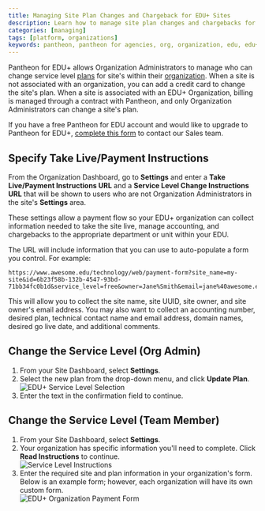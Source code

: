 ```yaml
---
title: Managing Site Plan Changes and Chargeback for EDU+ Sites
description: Learn how to manage site plan changes and chargebacks for EDU+ sites.
categories: [managing]
tags: [platform, organizations]
keywords: pantheon, pantheon for agencies, org, organization, edu, edu+
---
```

Pantheon for EDU+ allows Organization Administrators to manage who can change service level [plans](https://pantheon.io/pricing) for site's within their [organization](/docs/organizations/). When a site is not associated with an organization, you can add a credit card to change the site's plan. When a site is associated with an EDU+ Organization, billing is managed through a contract with Pantheon, and only Organization Administrators can change a site's plan.

If you have a free Pantheon for EDU account and would like to upgrade to Pantheon for EDU+, [complete this form](https://pantheon.io/pantheon-edu-plus) to contact our Sales team.

## Specify Take Live/Payment Instructions
From the Organization Dashboard, go to **Settings** and enter a **Take Live/Payment Instructions URL** and a **Service Level Change Instructions URL** that will be shown to users who are not Organization Administrators in the site's **Settings** area.

These settings allow a payment flow so your EDU+ organization can collect information needed to take the site live, manage accounting, and chargebacks to the appropriate department or unit within your EDU.

The URL will include information that you can use to auto-populate a form you control. For example:
```nohighlight
https://www.awesome.edu/technology/web/payment-form?site_name=my-site&id=6b23f58b-132b-4547-93bd-71bb34fc0b1d&service_level=free&owner=Jane%Smith&email=jane%40awesome.edu
```

This will allow you to collect the site name, site UUID, site owner, and site owner's email address. You may also want to collect an accounting number, desired plan, technical contact name and email address, domain names, desired go live date, and additional comments.


## Change the Service Level (Org Admin)

1. From your Site Dashboard, select **Settings**.
2. Select the new plan from the drop-down menu, and click **Update Plan**.
![EDU+ Service Level Selection](/docs/assets/images/edu-site-selector.png)
3. Enter the text in the confirmation field to continue.

## Change the Service Level (Team Member)
1. From your Site Dashboard, select **Settings**.
2. Your organization has specific information you'll need to complete. Click **Read Instructions** to continue.  
![Service Level Instructions](/docs/assets/images/edu-read-instructions.png)
3. Enter the required site and plan information in your organization's form. Below is an example form; however, each organization will have its own custom form.   
![EDU+ Organization Payment Form](/docs/assets/images/edu-payment-form.png)

